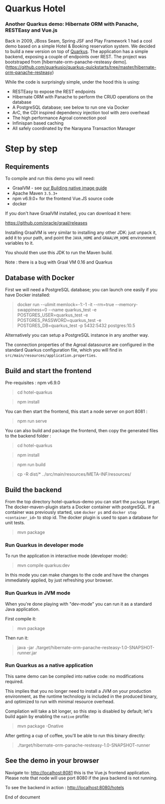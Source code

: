 # Quarkus Hotel

### Another Quarkus demo: Hibernate ORM with Panache, RESTEasy and Vue.js

Back in 2009, JBoss Seam, Spring JSF and Play Framework 1 had a cool demo based on a simple Hotel & Booking reservation system.
We decided to build a new version on top of [Quarkus](https://quarkus.io/). 
The application has a simple backend, exposing a couple of endpoints over REST. 
The project was bootstraped from [hibernate-orm-panache-resteasy demo].(https://github.com/quarkusio/quarkus-quickstarts/tree/master/hibernate-orm-panache-resteasy)

While the code is surprisingly simple, under the hood this is using:
 - RESTEasy to expose the REST endpoints
 - Hibernate ORM with Panache to perform the CRUD operations on the database
 - A PostgreSQL database; see below to run one via Docker
 - ArC, the CDI inspired dependency injection tool with zero overhead
 - The high performance Agroal connection pool
 - Infinispan based caching
 - All safely coordinated by the Narayana Transaction Manager

# Step by step

## Requirements

To compile and run this demo you will need:
- GraalVM - see [our Building native image guide](https://quarkus.io/guides/building-native-image-guide)
- Apache Maven `3.5.3+`
- npm v6.9.0+ for the frontend Vue.JS source code 
- docker 

If you don't have GraalVM installed, you can download it here:

<https://github.com/oracle/graal/releases>

Installing GraalVM is very similar to installing any other JDK:
just unpack it, add it to your path, and point the `JAVA_HOME`
and `GRAALVM_HOME` environment variables to it.

You should then use this JDK to run the Maven build.

Note : there is a bug with Graal VM 0.16 and Quarkus 

## Database with Docker

First we will need a PostgreSQL database; you can launch one easily if you have Docker installed:

> docker run --ulimit memlock=-1:-1 -it --rm=true --memory-swappiness=0 --name quarkus_test -e POSTGRES_USER=quarkus_test -e POSTGRES_PASSWORD=quarkus_test -e POSTGRES_DB=quarkus_test -p 5432:5432 postgres:10.5

Alternatively you can setup a PostgreSQL instance in any another way.

The connection properties of the Agroal datasource are configured in the standard Quarkus configuration file, which you will find in
`src/main/resources/application.properties`.

## Build and start the frontend

Pre-requisites : npm v6.9.0 

> cd hotel-quarkus

> npm install

You can then start the frontend, this start a node server on port 8081 :

> npm run serve

You can also build and package the frontend, then copy the generated files to the backend folder :

> cd hotel-quarkus

> npm install

> npm run build

> cp -R dist/* ../src/main/resources/META-INF/resources/

## Build the backend

From the top directory hotel-quarkus-demo you can start the `package` target. The docker-maven-plugin starts a Docker 
container with postgreSQL. If a container was previously started, use `docker ps` and `docker stop <container_id>` to stop id.
The docker plugin is used to span a database for unit tests.

> mvn package

### Run Quarkus in developer mode

To run the application in interactive mode (developer mode):

>  mvn compile quarkus:dev

In this mode you can make changes to the code and have the changes immediately applied, by just refreshing your browser.

### Run Quarkus in JVM mode

When you're done playing with "dev-mode" you can run it as a standard Java application.

First compile it:

> mvn package

Then run it:

> java -jar ./target/hibernate-orm-panache-resteasy-1.0-SNAPSHOT-runner.jar


### Run Quarkus as a native application

This same demo can be compiled into native code: no modifications required.

This implies that you no longer need to install a JVM on your production environment, as the runtime technology is included in the produced binary, and optimized to run with minimal resource overhead.

Compilation will take a bit longer, so this step is disabled by default;
let's build again by enabling the `native` profile:

> mvn package -Dnative

After getting a cup of coffee, you'll be able to run this binary directly:

> ./target/hibernate-orm-panache-resteasy-1.0-SNAPSHOT-runner


## See the demo in your browser

Navigate to: [http://localhost:8081](http://localhost:8081) this is the Vue.js frontend application. Please note that node will use port 8080 if the 
java backend is not running.

To see the backend in action : 
[http://localhost:8080/hotels](http://localhost:8080/hotels)

End of document
